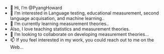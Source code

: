 - 👋 Hi, I’m @PyangHoward
- 👀 I’m interested in Language testing, educational measurement, second language acquisation, and machine learning..
- 🌱 I’m currently learning measurement theories..
- Also, I love teaching statistics and measurement theories.
- 💞️ I’m looking to collaborate on developing measurement theories...
- 📫 If you feel interested in my work, you could reach out to me on the Web...

<!---
PyangHoward/PyangHoward is a ✨ special ✨ repository because its `README.md` (this file) appears on your GitHub profile.
You can click the Preview link to take a look at your changes.
--->
